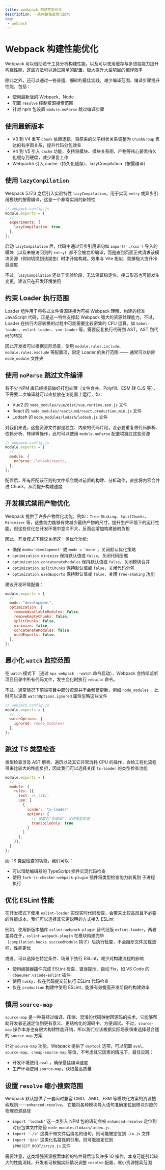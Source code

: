 ```yaml
---
title: ⚙️webpack 构建性能优化
description: 一些构建性能优化技巧
tag:
 - webpack
---
```


# Webpack 构建性能优化

Webpack 可以借助若干工具分析构建性能，以及可以使用缓存与多进程能力提升构建性能，这些方法可以通过简单的配置，极大提升大型项目的编译效率

除此之外，还可以通过一些普适、细碎的最佳实践，减少编译范围、编译步骤提升性能，包括：
+ 使用最新版的 Webpack、Node
+ 配置 `resolve` 控制资源搜索范围
+ 针对 npm 包设置 `module.noParse` 跳过编译步骤

## 使用最新版本

+ V3 到 V4 重写 `Chunk` 依赖逻辑，将原来的父子树状关系调整为 `ChunkGroup` 表达的有序图关系，提升代码分包效率
+ V4 到 V5 引入 `cache` 功能，支持将模块、模块关系图、产物等核心要素持久化缓存到硬盘，减少重复工作
+ Webpack5 引入 cache（持久化缓存）、lazyCompilation（按需编译）

## 使用 `lazyCompilation`

Webpack 5.17.0 之后引入实验特性 `lazyCompilation`，用于实现 `entry` 或异步引用模块的按需编译，这是一个非常实用的新特性

```js
// webpack.config.js
module.exports = {
  // ...
  experiments: {
    lazyCompilation: true,
  },
};
```

启动 `lazyCompilation` 后，代码中通过异步引用语句如 `import('./xxx')` 导入的模块（以及未被访问到的 `entry`）都不会被立即编译，而是直到页面正式请求该模块资源（例如切换到该路由）时才开始构建，效果与 Vite 相似，能够极大提升冷启速度

不过，`lazyCompilation` 还处于实验阶段，无法保证稳定性，接口形态也可能发生变更，建议只在开发环境使用

## 约束 Loader 执行范围

Loader 组件用于将各式文件资源转换为可被 Webpack 理解、构建的标准 JavaScript 代码，正是这一特性支撑起 Webpack 强大的资源处理能力。不过，Loader 在执行内容转换的过程中可能需要比较密集的 CPU 运算，如 `babel-loader`、`eslint-loader`、`vue-loader` 等，需要反复执行代码到 AST，AST 到代码的转换

因此开发者可以根据实际场景，使用 `module.rules.include`、`module.rules.exclude` 等配置项，限定 Loader 的执行范围 —— 通常可以排除 `node_module` 文件夹


## 使用 `noParse` 跳过文件编译

有不少 NPM 库已经提前做好打包处理（文件合并、Polyfill、ESM 转 CJS 等），不需要二次编译就可以直接放在浏览器上运行，如：
+ Vue2 的 `node_modules/vue/dist/vue.runtime.esm.js` 文件
+ React 的 `node_modules/react/umd/react.production.min.js` 文件
+ Lodash 的 `node_modules/lodash/lodash.js` 文件

对我们来说，这些资源文件都是独立、内聚的代码片段，没必要重复做代码解析、依赖分析、转译等操作，此时可以使用 `module.noParse` 配置项跳过这些资源
```js
// webpack.config.js
module.exports = {
  //...
  module: {
    noParse: /lodash|react/,
  },
};
```

配置后，所有匹配该正则的文件都会跳过前置的构建、分析动作，直接将内容合并进 Chunk，从而提升构建速度

## 开发模式禁用产物优化

Webpack 提供了许多产物优化功能，例如：`Tree-Shaking`、`SplitChunks`、`Minimizer` 等，这些能力能够有效减少最终产物的尺寸，提升生产环境下的运行性能，但这些优化在开发环境中意义不大，反而会增加构建器的负担

因此，开发模式下建议关闭这一类优化功能:
+ 确保 `mode='development'` 或 `mode = 'none'`，关闭默认优化策略
+ `optimization.minimize` 保持默认值或 `false`，关闭代码压缩
+ `optimization.concatenateModules` 保持默认值或 `false`，关闭模块合并
+ `optimization.splitChunks` 保持默认值或 `false`，关闭代码分包
+ `optimization.usedExports` 保持默认值或 `false`，关闭 `Tree-shaking` 功能

建议开发环境配置：
```js
module.exports = {
  // ...
  mode: "development",
  optimization: {
    removeAvailableModules: false,
    removeEmptyChunks: false,
    splitChunks: false,
    minimize: false,
    concatenateModules: false,
    usedExports: false,
  },
};
```

## 最小化 `watch` 监控范围

在 `watch` 模式下（通过 `npx webpack --watch` 命令启动），Webpack 会持续监听项目目录中所有代码文件，发生变化时执行 `rebuild` 命令。

不过，通常情况下前端项目中部分资源并不会频繁更新，例如 `node_modules` ，此时可以设置 `watchOptions.ignored` 属性忽略这些文件

```js
// webpack.config.js
module.exports = {
  //...
  watchOptions: {
    ignored: /node_modules/
  },
};
```

## 跳过 TS 类型检查

类型检查涉及 AST 解析、遍历以及其它非常消耗 CPU 的操作，会给工程化流程带来比较大的性能负担，因此我们可以选择关闭 `ts-loader` 的类型检查功能
```js
module.exports = {
  // ...
  module: {
    rules: [{
      test: /\.ts$/,
      use: [
        {
          loader: 'ts-loader',
          options: {
            // 设置为“仅编译”，关闭类型检查
            transpileOnly: true
          }
        }
      ],
    }],
  }
};
```
而 TS 类型检查的功能，我们可以：
+ 可以借助编辑器的 TypeScript 插件实现代码检查
+ 使用 `fork-ts-checker-webpack-plugin` 插件将类型检查能力剥离到 子进程 执行

## 优化 ESLint 性能

在开发模式下使用 `eslint-loader` 实现实时代码检查，会带来比较高昂且不必要的性能成本，我们可以选择其它更聪明的方式接入 ESLint

例如，使用新版本插件 `eslint-webpack-plugin` 替代旧版 `eslint-loader`，两者差异在于，`eslint-webpack-plugin` 在模块构建完毕（`compilation.hooks.succeedModule` 钩子）后执行检查，不会阻断文件加载流程，性能更优

或者，可以选择在特定条件、场景下执行 ESLint，减少对构建流程的影响
+ 使用编辑器插件完成 ESLint 检查、错误提示、自动 Fix，如 VS Code 的 `dbaeumer.vscode-eslint` 插件
+ 使用 `husky`，仅在代码提交前执行 ESLint 代码检查
+ 仅在 `production` 构建中使用 ESLint，能够有效提高开发阶段的构建效率

## 慎用 `source-map`

`source-map` 是一种将经过编译、压缩、混淆的代码映射回源码的技术，它能够帮助开发者迅速定位到更有意义、更结构化的源码中，方便调试。不过，`source-map` 操作本身也有很大构建性能开销，所以我们应该根据实际场景慎重选择最合适的 `source-map` 方案

针对 `source-map` 功能，Webpack 提供了 `devtool` 选项，可以配置 `eval`、`source-map`、`cheap-source-map` 等值，不考虑其它因素的情况下，最佳实践：

+ 开发环境使用 `eval` ，确保最佳编译速度
+ 生产环境使用 `source-map`，获取最高质量

## 设置 `resolve` 缩小搜索范围

Webpack 默认提供了一套同时兼容 CMD、AMD、ESM 等模块化方案的资源搜索规则——`enhanced-resolve`，
它能将各种模块导入语句准确定位到模块对应的物理资源路径

+ `import 'lodash'` 这一类引入 NPM 包的语句会被 `enhanced-resolve` 定位到对应包体文件路径 `node_modules/lodash/index.js`
+ `import './a'` 这类不带文件后缀名的语句，则可能被定位到 `./a.js` 文件
+ `import '@/a'` 这类化名路径的引用，则可能被定位到 `$PROJECT_ROOT/src/a.js` 文件

需要注意，这类增强资源搜索体验的特性背后涉及许多 IO 操作，本身可能引起较大的性能消耗，开发者可根据实际情况调整 `resolve` 配置，缩小资源搜索范围

